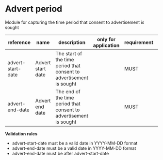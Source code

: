 # Advert period

Module for capturing the time period that consent to advertisement is sought


| reference | name | description | only for application | requirement | notes |
| --- | --- | --- | --- | --- | --- |
| advert-start-date | Advert start date | The start of the time period that consent to advertisement is sought |  | MUST |  |
| advert-end-date | Advert end date | The end of the time period that consent to advertisement is sought |  | MUST |  |

**Validation rules**

- advert-start-date must be a valid date in YYYY-MM-DD format
- advert-end-date must be a valid date in YYYY-MM-DD format
- advert-end-date must be after advert-start-date